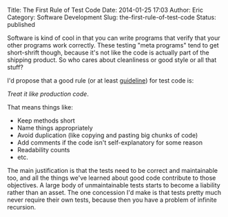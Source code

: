 Title: The First Rule of Test Code
Date: 2014-01-25 17:03
Author: Eric
Category: Software Development
Slug: the-first-rule-of-test-code
Status: published

Software is kind of cool in that you can write programs that verify that
your other programs work correctly. These testing "meta programs" tend
to get short-shrift though, because it's not like the code is actually
part of the shipping product. So who cares about cleanliness or good
style or all that stuff?

I'd propose that a good rule (or at least
[guideline](https://www.youtube.com/watch?v=jl0hMfqNQ-g)) for test code
is:

*Treat it like production code*.

That means things like:

-   Keep methods short
-   Name things appropriately
-   Avoid duplication (like copying and pasting big chunks of code)
-   Add comments if the code isn't self-explanatory for some reason
-   Readability counts
-   etc.

The main justification is that the tests need to be correct and
maintainable too, and all the things we've learned about good code
contribute to those objectives. A large body of unmaintainable tests
starts to become a liability rather than an asset. The one concession
I'd make is that tests pretty much never require their own tests,
because then you have a problem of infinite recursion.
